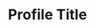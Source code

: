 ---
title: Profile Title
badges: ["Badge","Badge", "Badge"]
description: "Lorem ipsum dolor sit amet consectetur. Ac porta nisl gravida ut eu volutpat leo. Sed in suscipit morbi volutpat. Nulla id eget massa dignissim."
image: './images/project.webp'
---